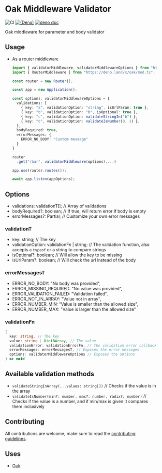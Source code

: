 # Oak Middleware Validator

![CI](https://github.com/halvardssm/oak-middleware-validator/workflows/CI/badge.svg)
[![(Deno)](https://img.shields.io/badge/deno-1.0.3-green.svg)](https://deno.land)
[![deno doc](https://doc.deno.land/badge.svg)](https://doc.deno.land/https/raw.githubusercontent.com/halvardssm/oak-middleware-validator/master/mod.ts)

Oak middleware for parameter and body validator

## Usage

* As a router middleware

  ```ts
  import { validatorMiddleware, validatorMiddlewareOptions } from "https://raw.githubusercontent.com/halvardssm/oak-middleware-validator/master/mod.ts"
  import { RouterMiddleware } from "https://deno.land/x/oak/mod.ts";
  
  const router = new Router();
  
  const app = new Application();

  const options: validatorMiddlewareOptions = {
    validations: [
      { key: "a", validationOption: "string", isUrlParam: true },
      { key: "b", validationOption: "b", isOptional: true },
      { key: "c", validationOption: validateStringIn("b") },
      { key: "d", validationOption: validateIsNumber(0, 1) },
    ],
    bodyRequired: true,
    errorMessages: {
      ERROR_NO_BODY: "Custom message"
    }
  }
  
  router
    .get("/bar", validatorMiddleware(options),...)
  
  app.use(router.routes());
  
  await app.listen(appOptions);
  ```

## Options

* validations: validationT[]; // Array of validations
* bodyRequired?: boolean; // If true, will return error if body is empty
* errorMessages?: Partial<errorMessagesT>; // Customize your own error messages

### validationT

* key: string; // The key
* validationOption: validationFn | string; // The validation function, also accepts a `typeof` or a string to compare strings
* isOptional?: boolean; // Will allow the key to be missing
* isUrlParam?: boolean; // Will check the url instead of the body

### errorMessagesT

* ERROR_NO_BODY: "No body was provided",
* ERROR_MISSING_REQUIRED: "No value was provided",
* ERROR_VALIDATION_FAILED: "Validation failed",
* ERROR_NOT_IN_ARRAY: "Value not in array",
* ERROR_NUMBER_MIN: "Value is smaller than the allowed size",
* ERROR_NUMBER_MAX: "Value is larger than the allowed size"

### validationFn

``` ts
(
  key: string, // The key
  value: string | Uint8Array, // The value
  validationError: validationErrorFn, // The validation error callback
  errorMessages: errorMessagesT, // Exposes the error messages
  options: validatorMiddlewareOptions // Exposes the options
) => void
```

## Available validation methods

* `validateStringInArray(...values: string[])` // Checks if the value is in the array
* `validateIsNumber(min?: number, max?: number, radix?: number)` // Checks if the value is a number, and if min/max is given it compares them inclusively

## Contributing

All contributions are welcome, make sure to read the [contributing guidelines](./.github/CONTRIBUTING.md).

## Uses

* [Oak](https://deno.land/x/oak/)
